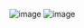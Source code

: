 ![image](https://user-images.githubusercontent.com/98163662/204105246-29d9bedc-97ed-4d9f-a6ba-cfcca094cd52.png)
![image](https://user-images.githubusercontent.com/98163662/204105254-110247a4-7fda-43c5-9448-977d22ff7bf6.png)
